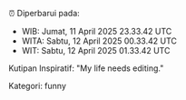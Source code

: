 ⏰ Diperbarui pada:
- WIB: Jumat, 11 April 2025 23.33.42 UTC
- WITA: Sabtu, 12 April 2025 00.33.42 UTC
- WIT: Sabtu, 12 April 2025 01.33.42 UTC

Kutipan Inspiratif:
"My life needs editing."


Kategori: funny

